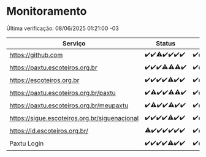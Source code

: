 # Monitoramento

Última verificação: 08/06/2025 01:21:00 -03

|Serviço|Status|Últimas 24h|
|---|---|---|
|https://github.com|<span title="2025-06-01: OK=22">✔️</span><span title="2025-06-02: OK=23">✔️</span><span title="2025-06-03: OK=22, Falhas=1">⚠️</span><span title="2025-06-04: OK=23">✔️</span><span title="2025-06-05: OK=22">✔️</span><span title="2025-06-06: OK=23">✔️</span><span title="2025-06-07: OK=4">✔️</span>|<span title="07/06/2025 02:09:00 -03 : 200">✔️</span><span title="07/06/2025 03:12:00 -03 : 200">✔️</span><span title="07/06/2025 04:08:00 -03 : 200">✔️</span><span title="07/06/2025 05:11:00 -03 : 200">✔️</span><span title="07/06/2025 06:09:00 -03 : 200">✔️</span><span title="07/06/2025 07:09:00 -03 : 200">✔️</span><span title="07/06/2025 08:07:00 -03 : 200">✔️</span><span title="07/06/2025 09:15:00 -03 : 200">✔️</span><span title="07/06/2025 10:19:00 -03 : 200">✔️</span><span title="07/06/2025 11:07:00 -03 : 200">✔️</span><span title="07/06/2025 12:08:00 -03 : 200">✔️</span><span title="07/06/2025 13:10:00 -03 : 200">✔️</span><span title="07/06/2025 14:07:00 -03 : 200">✔️</span><span title="07/06/2025 15:11:00 -03 : 200">✔️</span><span title="07/06/2025 16:06:00 -03 : 200">✔️</span><span title="07/06/2025 17:09:00 -03 : 200">✔️</span><span title="07/06/2025 18:07:00 -03 : 200">✔️</span><span title="07/06/2025 19:08:00 -03 : 200">✔️</span><span title="07/06/2025 20:08:00 -03 : 200">✔️</span><span title="07/06/2025 21:54:00 -03 : 200">✔️</span><span title="07/06/2025 23:47:00 -03 : 200">✔️</span><span title="08/06/2025 00:46:00 -03 : 200">✔️</span><span title="08/06/2025 01:21:00 -03 : 200">✔️</span>|
|https://paxtu.escoteiros.org.br|<span title="2025-06-01: OK=22">✔️</span><span title="2025-06-02: OK=23">✔️</span><span title="2025-06-03: OK=23">✔️</span><span title="2025-06-04: OK=22, Falhas=1">⚠️</span><span title="2025-06-05: OK=21, Falhas=1">⚠️</span><span title="2025-06-06: OK=22, Falhas=1">⚠️</span><span title="2025-06-07: OK=4">✔️</span>|<span title="07/06/2025 02:09:00 -03 : 200">✔️</span><span title="07/06/2025 03:12:00 -03 : 200">✔️</span><span title="07/06/2025 04:08:00 -03 : 200">✔️</span><span title="07/06/2025 05:11:00 -03 : 200">✔️</span><span title="07/06/2025 06:09:00 -03 : 200">✔️</span><span title="07/06/2025 07:09:00 -03 : 200">✔️</span><span title="07/06/2025 08:07:00 -03 : 200">✔️</span><span title="07/06/2025 09:15:00 -03 : 200">✔️</span><span title="07/06/2025 10:19:00 -03 : 200">✔️</span><span title="07/06/2025 11:07:00 -03 : 200">✔️</span><span title="07/06/2025 12:08:00 -03 : 200">✔️</span><span title="07/06/2025 13:10:00 -03 : 200">✔️</span><span title="07/06/2025 14:07:00 -03 : 200">✔️</span><span title="07/06/2025 15:11:00 -03 : 200">✔️</span><span title="07/06/2025 16:06:00 -03 : 200">✔️</span><span title="07/06/2025 17:09:00 -03 : 200">✔️</span><span title="07/06/2025 18:07:00 -03 : 200">✔️</span><span title="07/06/2025 19:08:00 -03 : 200">✔️</span><span title="07/06/2025 20:08:00 -03 : 200">✔️</span><span title="07/06/2025 21:54:00 -03 : 200">✔️</span><span title="07/06/2025 23:47:00 -03 : 200">✔️</span><span title="08/06/2025 00:46:00 -03 : 200">✔️</span><span title="08/06/2025 01:21:00 -03 : 200">✔️</span>|
|https://escoteiros.org.br|<span title="2025-06-01: OK=22">✔️</span><span title="2025-06-02: OK=23">✔️</span><span title="2025-06-03: OK=23">✔️</span><span title="2025-06-04: OK=23">✔️</span><span title="2025-06-05: OK=21, Falhas=1">⚠️</span><span title="2025-06-06: OK=23">✔️</span><span title="2025-06-07: OK=4">✔️</span>|<span title="07/06/2025 02:09:00 -03 : 200">✔️</span><span title="07/06/2025 03:12:00 -03 : 200">✔️</span><span title="07/06/2025 04:08:00 -03 : 200">✔️</span><span title="07/06/2025 05:11:00 -03 : 200">✔️</span><span title="07/06/2025 06:09:00 -03 : 200">✔️</span><span title="07/06/2025 07:09:00 -03 : 200">✔️</span><span title="07/06/2025 08:07:00 -03 : 200">✔️</span><span title="07/06/2025 09:15:00 -03 : 200">✔️</span><span title="07/06/2025 10:19:00 -03 : 200">✔️</span><span title="07/06/2025 11:07:00 -03 : 200">✔️</span><span title="07/06/2025 12:08:00 -03 : 200">✔️</span><span title="07/06/2025 13:10:00 -03 : 200">✔️</span><span title="07/06/2025 14:07:00 -03 : 200">✔️</span><span title="07/06/2025 15:11:00 -03 : 200">✔️</span><span title="07/06/2025 16:06:00 -03 : 200">✔️</span><span title="07/06/2025 17:09:00 -03 : 200">✔️</span><span title="07/06/2025 18:07:00 -03 : 200">✔️</span><span title="07/06/2025 19:08:00 -03 : 200">✔️</span><span title="07/06/2025 20:08:00 -03 : 200">✔️</span><span title="07/06/2025 21:54:00 -03 : 200">✔️</span><span title="07/06/2025 23:47:00 -03 : 200">✔️</span><span title="08/06/2025 00:46:00 -03 : 200">✔️</span><span title="08/06/2025 01:21:00 -03 : 200">✔️</span>|
|https://paxtu.escoteiros.org.br/paxtu|<span title="2025-06-01: OK=22">✔️</span><span title="2025-06-02: OK=22, Falhas=1">⚠️</span><span title="2025-06-03: OK=23">✔️</span><span title="2025-06-04: OK=23">✔️</span><span title="2025-06-05: OK=21, Falhas=1">⚠️</span><span title="2025-06-06: OK=22, Falhas=1">⚠️</span><span title="2025-06-07: OK=4">✔️</span>|<span title="07/06/2025 02:09:00 -03 : 200">✔️</span><span title="07/06/2025 03:12:00 -03 : 200">✔️</span><span title="07/06/2025 04:08:00 -03 : 200">✔️</span><span title="07/06/2025 05:11:00 -03 : 200">✔️</span><span title="07/06/2025 06:09:00 -03 : 200">✔️</span><span title="07/06/2025 07:09:00 -03 : 200">✔️</span><span title="07/06/2025 08:07:00 -03 : 200">✔️</span><span title="07/06/2025 09:15:00 -03 : 200">✔️</span><span title="07/06/2025 10:19:00 -03 : 200">✔️</span><span title="07/06/2025 11:08:00 -03 : 200">✔️</span><span title="07/06/2025 12:08:00 -03 : 200">✔️</span><span title="07/06/2025 13:10:00 -03 : 200">✔️</span><span title="07/06/2025 14:07:00 -03 : 200">✔️</span><span title="07/06/2025 15:11:00 -03 : 200">✔️</span><span title="07/06/2025 16:06:00 -03 : 200">✔️</span><span title="07/06/2025 17:09:00 -03 : 200">✔️</span><span title="07/06/2025 18:07:00 -03 : 200">✔️</span><span title="07/06/2025 19:08:00 -03 : 200">✔️</span><span title="07/06/2025 20:08:00 -03 : 200">✔️</span><span title="07/06/2025 21:54:00 -03 : 200">✔️</span><span title="07/06/2025 23:47:00 -03 : 200">✔️</span><span title="08/06/2025 00:46:00 -03 : 200">✔️</span><span title="08/06/2025 01:21:00 -03 : 200">✔️</span>|
|https://paxtu.escoteiros.org.br/meupaxtu|<span title="2025-06-01: OK=22">✔️</span><span title="2025-06-02: OK=21, Falhas=2">⚠️</span><span title="2025-06-03: OK=23">✔️</span><span title="2025-06-04: OK=23">✔️</span><span title="2025-06-05: OK=21, Falhas=1">⚠️</span><span title="2025-06-06: OK=23">✔️</span><span title="2025-06-07: OK=4">✔️</span>|<span title="07/06/2025 02:09:00 -03 : 200">✔️</span><span title="07/06/2025 03:12:00 -03 : 200">✔️</span><span title="07/06/2025 04:08:00 -03 : 200">✔️</span><span title="07/06/2025 05:11:00 -03 : 200">✔️</span><span title="07/06/2025 06:09:00 -03 : 200">✔️</span><span title="07/06/2025 07:09:00 -03 : 200">✔️</span><span title="07/06/2025 08:07:00 -03 : 200">✔️</span><span title="07/06/2025 09:15:00 -03 : 200">✔️</span><span title="07/06/2025 10:19:00 -03 : 200">✔️</span><span title="07/06/2025 11:08:00 -03 : 200">✔️</span><span title="07/06/2025 12:08:00 -03 : 200">✔️</span><span title="07/06/2025 13:10:00 -03 : 200">✔️</span><span title="07/06/2025 14:07:00 -03 : 200">✔️</span><span title="07/06/2025 15:11:00 -03 : 200">✔️</span><span title="07/06/2025 16:06:00 -03 : 200">✔️</span><span title="07/06/2025 17:09:00 -03 : 200">✔️</span><span title="07/06/2025 18:07:00 -03 : 200">✔️</span><span title="07/06/2025 19:08:00 -03 : 200">✔️</span><span title="07/06/2025 20:08:00 -03 : 200">✔️</span><span title="07/06/2025 21:54:00 -03 : 200">✔️</span><span title="07/06/2025 23:47:00 -03 : 200">✔️</span><span title="08/06/2025 00:46:00 -03 : 200">✔️</span><span title="08/06/2025 01:21:00 -03 : 200">✔️</span>|
|https://sigue.escoteiros.org.br/siguenacional|<span title="2025-06-01: OK=22">✔️</span><span title="2025-06-02: OK=23">✔️</span><span title="2025-06-03: OK=23">✔️</span><span title="2025-06-04: OK=23">✔️</span><span title="2025-06-05: OK=21, Falhas=1">⚠️</span><span title="2025-06-06: OK=23">✔️</span><span title="2025-06-07: OK=4">✔️</span>|<span title="07/06/2025 02:09:00 -03 : 200">✔️</span><span title="07/06/2025 03:12:00 -03 : 200">✔️</span><span title="07/06/2025 04:08:00 -03 : 200">✔️</span><span title="07/06/2025 05:11:00 -03 : 200">✔️</span><span title="07/06/2025 06:09:00 -03 : 200">✔️</span><span title="07/06/2025 07:09:00 -03 : 200">✔️</span><span title="07/06/2025 08:07:00 -03 : 200">✔️</span><span title="07/06/2025 09:15:00 -03 : 200">✔️</span><span title="07/06/2025 10:19:00 -03 : 200">✔️</span><span title="07/06/2025 11:08:00 -03 : 200">✔️</span><span title="07/06/2025 12:08:00 -03 : 200">✔️</span><span title="07/06/2025 13:10:00 -03 : 200">✔️</span><span title="07/06/2025 14:07:00 -03 : 200">✔️</span><span title="07/06/2025 15:11:00 -03 : 200">✔️</span><span title="07/06/2025 16:06:00 -03 : 200">✔️</span><span title="07/06/2025 17:09:00 -03 : 200">✔️</span><span title="07/06/2025 18:07:00 -03 : 200">✔️</span><span title="07/06/2025 19:08:00 -03 : 200">✔️</span><span title="07/06/2025 20:08:00 -03 : 200">✔️</span><span title="07/06/2025 21:54:00 -03 : 200">✔️</span><span title="07/06/2025 23:47:00 -03 : 200">✔️</span><span title="08/06/2025 00:46:00 -03 : 200">✔️</span><span title="08/06/2025 01:21:00 -03 : 200">✔️</span>|
|https://id.escoteiros.org.br/|<span title="2025-06-01: OK=21, Falhas=1">⚠️</span><span title="2025-06-02: OK=23">✔️</span><span title="2025-06-03: OK=23">✔️</span><span title="2025-06-04: OK=23">✔️</span><span title="2025-06-05: OK=22">✔️</span><span title="2025-06-06: OK=23">✔️</span><span title="2025-06-07: OK=4">✔️</span>|<span title="07/06/2025 02:09:00 -03 : 200">✔️</span><span title="07/06/2025 03:12:00 -03 : 200">✔️</span><span title="07/06/2025 04:08:00 -03 : 200">✔️</span><span title="07/06/2025 05:11:00 -03 : 200">✔️</span><span title="07/06/2025 06:09:00 -03 : 200">✔️</span><span title="07/06/2025 07:09:00 -03 : 200">✔️</span><span title="07/06/2025 08:07:00 -03 : 200">✔️</span><span title="07/06/2025 09:15:00 -03 : 200">✔️</span><span title="07/06/2025 10:19:00 -03 : 200">✔️</span><span title="07/06/2025 11:08:00 -03 : 200">✔️</span><span title="07/06/2025 12:08:00 -03 : 200">✔️</span><span title="07/06/2025 13:10:00 -03 : 200">✔️</span><span title="07/06/2025 14:07:00 -03 : 200">✔️</span><span title="07/06/2025 15:11:00 -03 : 200">✔️</span><span title="07/06/2025 16:06:00 -03 : 200">✔️</span><span title="07/06/2025 17:09:00 -03 : 200">✔️</span><span title="07/06/2025 18:07:00 -03 : 200">✔️</span><span title="07/06/2025 19:08:00 -03 : 200">✔️</span><span title="07/06/2025 20:08:00 -03 : 200">✔️</span><span title="07/06/2025 21:54:00 -03 : 200">✔️</span><span title="07/06/2025 23:47:00 -03 : 200">✔️</span><span title="08/06/2025 00:46:00 -03 : 200">✔️</span><span title="08/06/2025 01:21:00 -03 : 200">✔️</span>|
|Paxtu Login|<span title="2025-06-01: OK=22">✔️</span><span title="2025-06-02: OK=23">✔️</span><span title="2025-06-03: OK=23">✔️</span><span title="2025-06-04: OK=23">✔️</span><span title="2025-06-05: OK=21, Falhas=1">⚠️</span><span title="2025-06-06: OK=23">✔️</span><span title="2025-06-07: OK=4">✔️</span>|<span title="07/06/2025 02:09:00 -03 : 200">✔️</span><span title="07/06/2025 03:12:00 -03 : 200">✔️</span><span title="07/06/2025 04:08:00 -03 : 200">✔️</span><span title="07/06/2025 05:11:00 -03 : 200">✔️</span><span title="07/06/2025 06:09:00 -03 : 200">✔️</span><span title="07/06/2025 07:09:00 -03 : 200">✔️</span><span title="07/06/2025 08:07:00 -03 : 200">✔️</span><span title="07/06/2025 09:15:00 -03 : 200">✔️</span><span title="07/06/2025 10:19:00 -03 : 200">✔️</span><span title="07/06/2025 11:08:00 -03 : 200">✔️</span><span title="07/06/2025 12:08:00 -03 : 200">✔️</span><span title="07/06/2025 13:10:00 -03 : 200">✔️</span><span title="07/06/2025 14:07:00 -03 : 200">✔️</span><span title="07/06/2025 15:11:00 -03 : 200">✔️</span><span title="07/06/2025 16:06:00 -03 : 200">✔️</span><span title="07/06/2025 17:09:00 -03 : 200">✔️</span><span title="07/06/2025 18:07:00 -03 : 200">✔️</span><span title="07/06/2025 19:08:00 -03 : 200">✔️</span><span title="07/06/2025 20:08:00 -03 : 200">✔️</span><span title="07/06/2025 21:54:00 -03 : 200">✔️</span><span title="07/06/2025 23:47:00 -03 : 200">✔️</span><span title="08/06/2025 00:46:00 -03 : 200">✔️</span><span title="08/06/2025 01:21:00 -03 : 200">✔️</span>|

